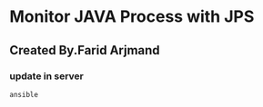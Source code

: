 # Monitor JAVA Process with JPS

## Created By.Farid Arjmand ##

### update in server

``` ansible ```
